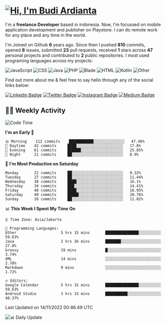 # [![Hi, I'm Budi Ardianta](https://readme-typing-svg.herokuapp.com?size=24&vCenter=true&lines=%F0%9F%91%8B+Hi%2C+I'm+Budi+Ardianta+;%F0%9F%92%BB+Android+And+Web+Developer+)](https://git.io/typing-svg)

I'm a **freelance Developer** based in indonesia. Now, I'm focussed on mobile application development and publisher on Playstore. I can do remote work for any place and any time in the world.

I'm Joined on Github **6** years ago. Since then I pushed **810** commits, opened **8** issues, submitted **23** pull requests, received **1** stars across **47** personal projects and contributed to **2** public repositories.
I most used programing languages across my projects:

![JavaScript](https://img.shields.io/badge/-JavaScript-%23f1e05a?style=flat&logo=JavaScript&logoColor=white)
![CSS](https://img.shields.io/badge/-CSS-%23563d7c?style=flat&logo=CSS&logoColor=white)
![Java](https://img.shields.io/badge/-Java-%23b07219?style=flat&logo=Java&logoColor=white)
![PHP](https://img.shields.io/badge/-PHP-%234F5D95?style=flat&logo=PHP&logoColor=white)
![Blade](https://img.shields.io/badge/-Blade-%23f7523f?style=flat&logo=Blade&logoColor=white)
![HTML](https://img.shields.io/badge/-HTML-%23e34c26?style=flat&logo=HTML&logoColor=white)
![Kotlin](https://img.shields.io/badge/-Kotlin-%23A97BFF?style=flat&logo=Kotlin&logoColor=white)
![Other](https://img.shields.io/badge/-Other-%23ededed?style=flat&logo=Other&logoColor=white)

Find out more about me & feel free to say hello through any of the social links below:

[![Linkedin Badge](https://img.shields.io/badge/-budiardianata-blue?style=flat&logo=Linkedin&logoColor=white&link=https://www.linkedin.com/in/budiardianata/)](https://www.linkedin.com/in/budiardianata/)
[![Twitter Badge](https://img.shields.io/badge/-budiardianata-%231DA1F2.svg?style=flat&logo=twitter&logoColor=white&link=https://www.twitter.com/budiardianata)](https://www.linkedin.com/in/budiardianata/)
[![Instagram Badge](https://img.shields.io/badge/-budiardianata-purple?style=flat&logo=instagram&logoColor=white&link=https://instagram.com/budiardianata/)](https://instagram.com/budiardianata)
[![Medium Badge](https://img.shields.io/badge/-@budiardianata-%2312100E.svg?style=flat&logo=Medium&logoColor=white&link=https://medium.com/@budiardianata/)](https://medium.com/@budiardianata)

## 👨‍💻 Weekly Activity
<!--START_SECTION:waka-->
![Code Time](http://img.shields.io/badge/Code%20Time-1%2C245%20hrs%2019%20mins-blue)

**I'm an Early 🐤** 

```text
🌞 Morning    112 commits    ███████████░░░░░░░░░░░░░░   47.46% 
🌆 Daytime    42 commits     ████░░░░░░░░░░░░░░░░░░░░░   17.8% 
🌃 Evening    61 commits     ██████░░░░░░░░░░░░░░░░░░░   25.85% 
🌙 Night      21 commits     ██░░░░░░░░░░░░░░░░░░░░░░░   8.9%

```
📅 **I'm Most Productive on Saturday** 

```text
Monday       22 commits     ██░░░░░░░░░░░░░░░░░░░░░░░   9.32% 
Tuesday      27 commits     ██░░░░░░░░░░░░░░░░░░░░░░░   11.44% 
Wednesday    38 commits     ████░░░░░░░░░░░░░░░░░░░░░   16.1% 
Thursday     34 commits     ███░░░░░░░░░░░░░░░░░░░░░░   14.41% 
Friday       40 commits     ████░░░░░░░░░░░░░░░░░░░░░   16.95% 
Saturday     49 commits     █████░░░░░░░░░░░░░░░░░░░░   20.76% 
Sunday       26 commits     ██░░░░░░░░░░░░░░░░░░░░░░░   11.02%

```


📊 **This Week I Spent My Time On** 

```text
⌚︎ Time Zone: Asia/Jakarta

💬 Programming Languages: 
Other                    5 hrs 15 mins       ███████████████░░░░░░░░░░   59.63% 
Java                     2 hrs 26 mins       ███████░░░░░░░░░░░░░░░░░░   27.8% 
Groovy                   19 mins             █░░░░░░░░░░░░░░░░░░░░░░░░   3.74% 
XML                      14 mins             ░░░░░░░░░░░░░░░░░░░░░░░░░   2.78% 
Markdown                 9 mins              ░░░░░░░░░░░░░░░░░░░░░░░░░   1.72%

🔥 Editors: 
Google Calendar          5 hrs 15 mins       ███████████████░░░░░░░░░░   59.63% 
Android Studio           3 hrs 33 mins       ██████████░░░░░░░░░░░░░░░   40.37%

```


 Last Updated on 14/11/2022 00:46:49 UTC
<!--END_SECTION:waka-->

![📊 Daily Update](https://github.com/budiardianata/budiardianata/actions/workflows/update-activity.yml/badge.svg)
